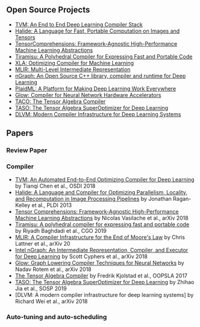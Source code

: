 ## Open Source Projects

- [TVM:  An End to End Deep Learning Compiler Stack ](https://tvm.apache.org/)
- [Halide: A Language for Fast, Portable Computation on Images and Tensors](https://halide-lang.org/)
- [TensorComprehensions: Framework-Agnostic High-Performance Machine Learning Abstractions](https://facebookresearch.github.io/TensorComprehensions/)
- [Tiramisu: A Polyhedral Compiler for Expressing Fast and Portable Code](http://tiramisu-compiler.org/)
- [XLA: Optimizing Compiler for Machine Learning](https://www.tensorflow.org/xla)
- [MLIR: Multi-Level Intermediate Representation](https://mlir.llvm.org/)
- [nGraph: An Open Source C++ library, compiler and runtime for Deep Learning](https://www.ngraph.ai/)
- [PlaidML: A Platform for Making Deep Learning Work Everywhere](https://www.intel.com/content/www/us/en/artificial-intelligence/plaidml.html)
- [Glow: Compiler for Neural Network Hardware Accelerators](https://github.com/pytorch/glow)
- [TACO: The Tensor Algebra Compiler](http://tensor-compiler.org/)
- [TASO: The Tensor Algebra SuperOptimizer for Deep Learning](https://github.com/jiazhihao/TASO)
- [DLVM: Modern Compiler Infrastructure for Deep Learning Systems](https://dlvm-team.github.io/)

## Papers

### Review Paper

### Compiler 
- [TVM: An Automated End-to-End Optimizing Compiler for Deep Learning](https://www.usenix.org/conference/osdi18/presentation/chen) by Tianqi Chen et al., OSDI 2018
- [Halide: A Language and Compiler for Optimizing Parallelism, Locality, and Recomputation in Image Processing Pipelines](http://people.csail.mit.edu/jrk/halide-pldi13.pdf) by Jonathan Ragan-Kelley et al., PLDI 2013
- [Tensor Comprehensions: Framework-Agnostic High-Performance Machine Learning Abstractions](https://arxiv.org/abs/1802.04730) by Nicolas Vasilache et al., arXiv 2018
- [Tiramisu: A polyhedral compiler for expressing fast and portable code](https://arxiv.org/abs/1804.10694) by Riyadh Baghdadi et al., CGO 2019
- [MLIR: A Compiler Infrastructure for the End of Moore's Law](https://arxiv.org/abs/2002.11054) by Chris Lattner et al., arXiv 20
- [Intel nGraph: An Intermediate Representation, Compiler, and Executor for Deep Learning](https://arxiv.org/abs/1801.08058) by Scott Cyphers et al., arXiv 2018
- [Glow: Graph Lowering Compiler Techniques for Neural Networks](https://arxiv.org/abs/1805.00907) by Nadav Rotem et al., arXiv 2018
- [The Tensor Algebra Compiler](https://dl.acm.org/doi/pdf/10.1145/3133901) by Fredrik Kjolstad et al., OOPSLA 2017
- [TASO: The Tensor Algebra SuperOptimizer for Deep Learning](https://dl.acm.org/doi/pdf/10.1145/3341301.3359630?casa_token=dYBNBVyhmV0AAAAA:zD-feoFh6susJzp9mE6KKsffaV94Ec-LJxJL-GQoA_16mTjXtYL3q0Xqiuh5jdD5PAuhyHH1lPWkGQ) by Zhihao Jia et al., SOSP 2019
- [DLVM: A modern compiler infrastructure for deep learning systems] by Richard Wei et al., arXiv 2018

### Auto-tuning and auto-scheduling

### 

